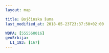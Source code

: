 ```yaml
---
layout: map

title: Bojčinska šuma
last_modified_at: 2018-05-23T23:37:50+02:00

WDPA: [555560016]
geoSrbija:
  L1_183: [167]
---
```

